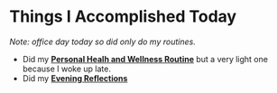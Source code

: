 # Things I Accomplished Today

_Note: office day today so did only do my routines._

- Did my **[Personal Healh and Wellness Routine](../../routines/2024/personal-health-and-wellness-routine/personal-health-and-wellness-routine-2024-week-12)** but a very light one because I woke up late.
- Did my **[Evening Reflections](../../routines/evening-reflections.md)**
